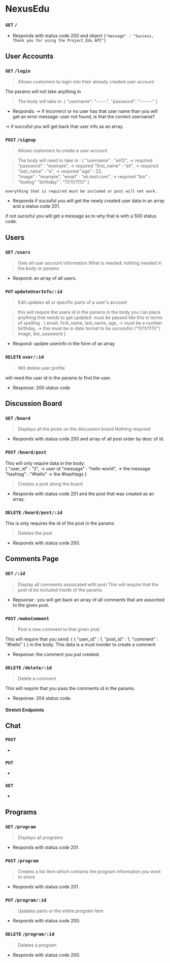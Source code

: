 # NexusEdu


###  `GET` `/`

* Responds with status code 200 and object `{"message" : "Success, Thank you for using the Project_Edu API"}`

##  User Accounts
### `GET` `/login`
> Allows customers to login into their already created user account

The params will not take anything in

>The body will take in: 
{
    "username": "-----",
    "password": "------" 
}

* Responds: 
 -> if incorrerct or no user has that user name than you will get an error message: user not found, is that the correct username? 

 -> if succsful you will get back that user info as an array. 



### `POST` `/signup`
> Allows customers to create a user account

>The body will need to take in :
    {
    "username" : "eli12", -> required
    "password" : "example", -> required
    "first_name" : "eli", -> required
    "last_name" : "e",  -> required
    "age" : 22,  
    "image" : "example", 
    "email" : "eli.mail.com", -> required
    "bio" : "testing"
    "birthday" : "11/11/1111/" 
    }

    everything that is required must be included or post will not work.


* Responds
if sucssful you will get the newly created user data in an array and a status code 201.

if not sucssful you will get a message as to why that is with a 500 status code. 



##  Users
### `GET` `/users`
> Gets all user account information
> What is needed: 
  nothing needed in the body or params 
* Respond: an array of all users.

### `PUT` `updateUserInfo/:id`
> Edit updates all or specific parts of a user's account

> this will require the users id in the params 
> in the body you can place anything that needs to get updated. must be passed like this in terms of spelling : 
{ 
email,
first_name, 
last_name, 
age, -> must be a number
birthday, -> this must be in date format to be succesful  ("11/11/1111/")
image, 
bio,
password
}

* Respond: update userinfo in the form of an array 

### `DELETE` `user/:id`
> Will delete user profile

will need the user id in the params to find the user. 

* Response: 200 status code


##  Discussion Board
### `GET` `/board`
> Displays all the posts on the discussion board
Nothing requried 
* Responds with status code 200 and array of all post order by desc of id.

### `POST` `/board/post`
This will only require data in the body:  
{
    "user_id" : "3", -> user id 
    "message" : "hello world",  -> the message
    "hashtag" : "#hello" -> the #hashtags
}

> Creates a post along the board
* Responds with status code 201 and the post that was created as an array. 

<!-- ### `PUT` `/board/post/:id`
> Updates parts or the entire post -> not gonna be implamented 
* Responds with status code 200. -->

### `DELETE` `/board/post/:id`
This is only requires the id of the post in the params
> Deletes the post
* Responds with status code 200.



## Comments Page
### `GET` `/:id`
> Display all comments assoicated with post
This will require that the post id be included inside of the params
* Repsonse : you will get back an array of all comments that are associted to the given post. 

### `POST` `/makeComment`
> Post a new comment to that given post

This will require that you send: {
    {
    "user_id" : 1, 
    "post_id" : 1, 
    "comment" : "#hello"
    }
}
in the body. This data is a must inorder to create a comment 

* Response: the comment you just created. 

### `DELETE` `/delete/:id`
> Delete a comment 

This will require that you pass the comments id in the params.

* Response: 204 status code.   

#### Stretch Endpoints

##  Chat
### `POST`
*
### `PUT`
*
### `GET`
*

##  Programs
### `GET` `/program`
> Displays all programs
* Responds with status code 201.
### `POST` `/program`
> Creates a list item which contains the program information you want to share
* Responds with status code 201.

### `PUT` `/program/:id`
> Updates parts or the entire program item
* Responds with status code 200.

### `DELETE` `/program/:id`
> Deletes a program
* Responds with status code 200.